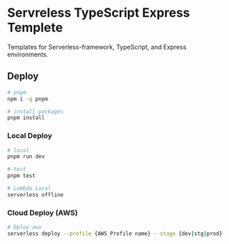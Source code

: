 # Servreless TypeScript Express Templete

Templates for Serverless-framework, TypeScript, and Express environments.

## Deploy

```bash
# pnpm 
npm i -g pnpm

# install packages
pnpm install
```

### Local Deploy

```bash
# local
pnpm run dev

# test
pnpm test

# Lambda Local
serverless offline
```

### Cloud Deploy (AWS)

```bash
# Dploy aws
serverless deploy --profile {AWS Profile name} --stage {dev|stg|prod}
```
